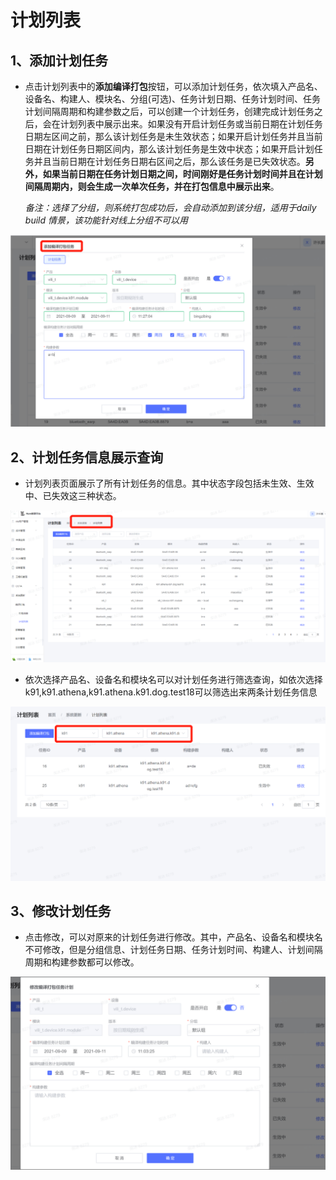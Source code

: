 # 计划列表

## 1、添加计划任务

* 点击计划列表中的**添加编译打包**按钮，可以添加计划任务，依次填入产品名、设备名、构建人、模块名、分组(可选)、任务计划日期、任务计划时间、任务计划间隔周期和构建参数之后，可以创建一个计划任务，创建完成计划任务之后，会在计划列表中展示出来。如果没有开启计划任务或当前日期在计划任务日期左区间之前，那么该计划任务是未生效状态；如果开启计划任务并且当前日期在计划任务日期区间内，那么该计划任务是生效中状态；如果开启计划任务并且当前日期在计划任务日期右区间之后，那么该任务是已失效状态。**另外，如果当前日期在任务计划日期之间，时间刚好是任务计划时间并且在计划间隔周期内，则会生成一次单次任务，并在打包信息中展示出来**。

  *备注：选择了分组，则系统打包成功后，会自动添加到该分组，适用于daily build 情景，该功能针对线上分组不可以用*

![添加计划任务图](..\resource\planTaskImg\添加计划任务图.png)

## 2、计划任务信息展示查询

* 计划列表页面展示了所有计划任务的信息。其中状态字段包括未生效、生效中、已失效这三种状态。

![计划任务信息展示查询图](..\resource\planTaskImg\计划任务信息展示查询图.png)

* 依次选择产品名、设备名和模块名可以对计划任务进行筛选查询，如依次选择k91,k91.athena,k91.athena.k91.dog.test18可以筛选出来两条计划任务信息

![计划任务筛选查询图](..\resource\planTaskImg\计划任务筛选查询图.png)

## 3、修改计划任务

* 点击修改，可以对原来的计划任务进行修改。其中，产品名、设备名和模块名不可修改，但是分组信息、计划任务日期、任务计划时间、构建人、计划间隔周期和构建参数都可以修改。

![修改计划任务图](..\resource\planTaskImg\修改计划任务图.png)